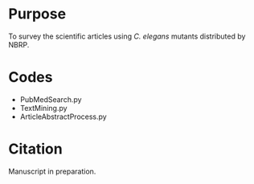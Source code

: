 # Purpose
To survey the scientific articles using <I>C. elegans</I> mutants distributed by NBRP.

# Codes
- PubMedSearch.py
- TextMining.py
- ArticleAbstractProcess.py

# Citation
Manuscript in preparation.
